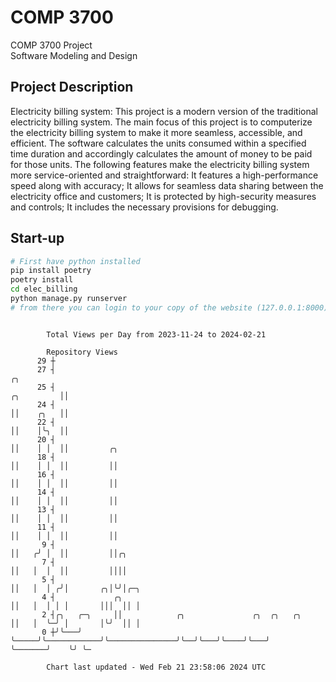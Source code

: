 # COMP 3700
COMP 3700 Project  
Software Modeling and Design
## Project Description
Electricity billing system: This project is a modern version of the traditional electricity billing system. The main focus of this project is to computerize the electricity billing system to make it more seamless, accessible, and efficient. The software calculates the units consumed within a specified time duration and accordingly calculates the amount of money to be paid for those units. The following features make the electricity billing system more service-oriented and straightforward: It features a high-performance speed along with accuracy; It allows for seamless data sharing between the electricity office and customers; It is protected by high-security measures and controls; It includes the necessary provisions for debugging.

## Start-up
```bash
# First have python installed
pip install poetry
poetry install
cd elec_billing
python manage.py runserver
# from there you can login to your copy of the website (127.0.0.1:8000), default creds are admin/admin
```

```

        Total Views per Day from 2023-11-24 to 2024-02-21

        Repository Views
      29 ┼
      27 ┤                                                                      ╭╮
      25 ┤                                                           ╭╮         ││
      24 ┤                                                           ││    ╭╮   ││
      22 ┤                                                           ││    │╰╮  ││
      20 ┤                                                           ││    │ │  ││         ╭╮
      18 ┤                                                           ││    │ │  ││         ││
      16 ┤                                                           ││    │ │  ││         ││
      14 ┤                                                           ││    │ │  ││         ││
      13 ┤                                                           ││    │ │  ││         ││
      11 ┤                                                           ││    │ │  ││         ││
       9 ┤                                                           ││   ╭╯ │  ││         ││╭╮
       7 ┤                                                           ││   │  │  ││         ││││
       5 ┤                                                           ││   │  │ ╭╯│       ╭╮│╰╯│╭─╮
       4 ┤             ╭╮                                            ││   │  │ │ │       │││  ││ │
       2 ┤╭╮   ╭─╮     ││            ╭╮               ╭╮  ╭╮   ╭╮    ││   │  ╰─╯ │       │╰╯  ││ │
       0 ┼╯╰───╯ ╰─────╯╰────────────╯╰───────────────╯╰──╯╰───╯╰────╯╰───╯      ╰───────╯    ╰╯ ╰─

        Chart last updated - Wed Feb 21 23:58:06 2024 UTC
        
```

